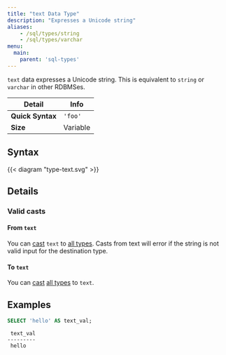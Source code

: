 ```yaml
---
title: "text Data Type"
description: "Expresses a Unicode string"
aliases:
    - /sql/types/string
    - /sql/types/varchar
menu:
  main:
    parent: 'sql-types'
---
```


`text` data expresses a Unicode string. This is equivalent to `string` or
`varchar` in other RDBMSes.

Detail | Info
-------|------
**Quick Syntax** | `'foo'`
**Size** | Variable

## Syntax

{{< diagram "type-text.svg" >}}

## Details

### Valid casts

#### From `text`

You can [cast](../../functions/cast) `text` to [all types](../). Casts from
text will error if the string is not valid input for the destination type.

#### To `text`

You can [cast](../../functions/cast) [all types](../) to `text`.

## Examples

```sql
SELECT 'hello' AS text_val;
```
```nofmt
 text_val
---------
 hello
```
